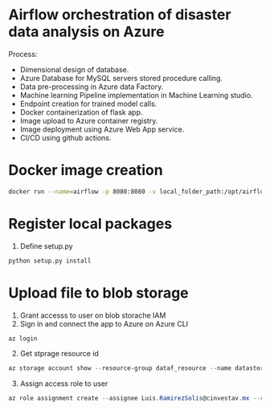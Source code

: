 # Airflow orchestration of disaster data analysis on Azure

Process:

- Dimensional design of database.
- Azure Database for MySQL servers stored procedure calling.
- Data pre-processing in Azure data Factory.
- Machine learning Pipeline implementation in Machine Learning studio.
- Endpoint creation for trained model calls.
- Docker containerization of flask app.
- Image upload to Azure container registry.
- Image deployment using Azure Web App service.
- CI/CD using github actions.

# Docker image creation

```bash
docker run --name=airflow -p 8080:8080 -v local_folder_path:/opt/airflow/dags/ -d apache/airflow airflow standalone
```

# Register local packages

1. Define setup.py

```python
python setup.py install
```

# Upload file to blob storage

1. Grant accesss to user on blob storache IAM
2. Sign in and connect the app to Azure on Azure CLI

```powershell
az login
```

2. Get stprage resource id

```powershell
az storage account show --resource-group dataf_resource --name datastoragetweets --query id
```

3. Assign access role to user

```powershell
az role assignment create --assignee Luis.RamirezSolis@cinvestav.mx --role "Storage Blob Data Contributor" --scope "<your-resource-id>"
```
